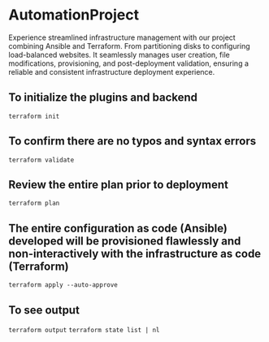 # AutomationProject

Experience streamlined infrastructure management with our project combining Ansible and Terraform. From partitioning disks to configuring load-balanced websites.
It seamlessly manages user creation, file modifications, provisioning, and post-deployment validation, ensuring a reliable and consistent infrastructure deployment experience.

## To initialize the plugins and backend
`terraform init`

## To confirm there are no typos and syntax errors
`terraform validate`

## Review the entire plan prior to deployment
`terraform plan`

## The entire configuration as code (Ansible) developed will be provisioned flawlessly and non-interactively with the infrastructure as code (Terraform)
`terraform apply --auto-approve`

## To see output
`terraform output`
`terraform state list | nl`


